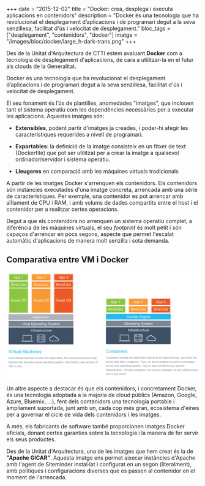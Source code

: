 +++
date        = "2015-12-02"
title       = "Docker: crea, desplega i executa aplicacions en contenidors"
description = "Docker és una tecnologia que ha revolucionat el desplegament d’aplicacions i de programari degut a la seva senzillesa, facilitat d'ús i velocitat de  desplegament."
bloc_tags	= ["desplegament", "contenidors", "docker"]
imatge 		= "/images/bloc/docker/large_h-dark-trans.png"
+++


Des de la Unitat d'Arquitectura de CTTI estem avaluant **Docker** com a tecnologia de desplegament d'aplicacions, de cara a utilitzar-la en el futur als clouds de la Generalitat.

Docker és una tecnologia que ha revolucionat el desplegament d’aplicacions i de programari degut a la seva senzillesa, facilitat d'ús i velocitat de  desplegament.

El seu fonament és l’ús de plantilles, anomedades "imatges", que inclouen tant el sistema operatiu com les dependències necessàries per a executar les aplicacions. Aquestes imatges són: 

* **Extensibles**, podent partir d'imatges ja creades, i poder-hi afegir les característiques requerides a nivell de programari. 

* **Exportables**: la definició de la imatge consisteix en un fitxer de text (Dockerfile) que pot ser utilitzat per a crear la imatge a qualsevol ordinador/servidor i sistema operatiu.

* **Lleugeres** en comparació amb les màquines virtuals tradicionals

A partir de les imatges Docker s'arrenquen els contenidors. Els contenidors són instàncies executades d'una imatge concreta, arrencada amb una sèrie de característiques. Per exemple, una contenidor es pot arrencar amb aïllament de CPU i RAM, i amb volums de dades compartits entre el host i el contenidor per a realitzar certes operacions. 

Degut a que els contenidors no arrenquen un sistema operatiu complet, a diferència de les màquines virtuals, el seu _footprint_ és molt petit i són capaços d'arrencar en pocs segons, aspecte que permet l'escalat automàtic d'aplicacions de manera molt senzilla i sota demanda.

## Comparativa entre VM i Docker

![comparativa vm i docker](/images/bloc/docker/vm-vs-container2.png)

Un altre aspecte a destacar és que els contenidors, i concretament Docker, és una tecnologia adoptada a la majoria de cloud públics (Amazon, Google, Azure, Bluemix, ...), fent dels contenidors una tecnologia portable i àmpliament suportada, junt amb un, cada cop més gran, ecosistema d'eines per a governar el cicle de vida dels contenidors i les imatges.

A més, els fabricants de software també proporcionen imatges Docker oficials, donant certes garanties sobre la tecnologia i la manera de fer servir els seus productes.

Des de la Unitat d'Arquitectura, una de les imatges que hem creat és la de **"Apache GICAR"**. Aquesta imatge ens permet aixecar instàncies d'Apache amb l'agent de Siteminder instal·lat i configurat en un segon (literalment), amb polítiques i configuracions diverses que es passen al contenidor en el moment de l'arrencada.

